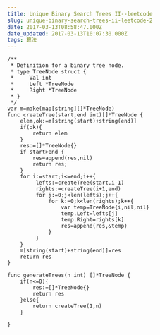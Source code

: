 ```yaml
---
title: Unique Binary Search Trees II--leetcode
slug: unique-binary-search-trees-ii-leetcode-2
date: 2017-03-13T08:58:47.000Z
date_updated: 2017-03-13T10:07:30.000Z
tags: 算法
---
```


    /**
     * Definition for a binary tree node.
     * type TreeNode struct {
     *     Val int
     *     Left *TreeNode
     *     Right *TreeNode
     * }
     */
    var m=make(map[string][]*TreeNode)
    func createTree(start,end int)[]*TreeNode {
        elem,ok:=m[string(start)+string(end)]
        if(ok){
            return elem
        }
    	res:=[]*TreeNode{}
    	if start>end {  
            res=append(res,nil)
            return res;
        }  
    	for i:=start;i<=end;i++{
    		 lefts:=createTree(start,i-1)
    		 rights:=createTree(i+1,end)
    		 for j:=0;j<len(lefts);j++{
    			 for k:=0;k<len(rights);k++{
    				 var temp=TreeNode{i,nil,nil}
    				 temp.Left=lefts[j]
    				 temp.Right=rights[k]
    				 res=append(res,&temp)
    			 }
    		 }
    	} 
    	m[string(start)+string(end)]=res
    	return res
    }
    
    func generateTrees(n int) []*TreeNode {
        if(n<=0){
            res:=[]*TreeNode{}
            return res
        }else{
            return createTree(1,n)
        }
        
    }
    
